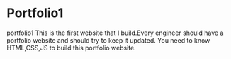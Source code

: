 # Portfolio1
portfolio1 
This is the first website that I build.Every engineer should have a portfolio website and should try to keep it updated. You need to know HTML,CSS,JS to build this portfolio website.
